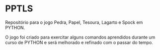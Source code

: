 # PPTLS
 Repositório para o jogo Pedra, Papel, Tesoura, Lagarto e Spock em PYTHON.

O jogo foi criado para exercitar alguns comandos aprendidos durante um curso de PYTHON e será melhorado e refinado com o passar do tempo.